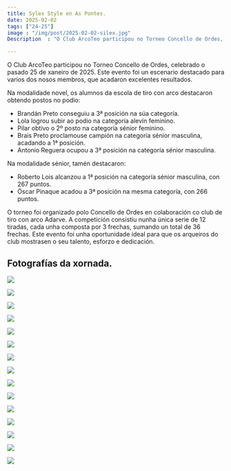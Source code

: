 ```yaml
---
title: Sylex Style en As Pontes.
date: 2025-02-02
tags: ["24-25"]
image : "/img/post/2025-02-02-silex.jpg"  
Description  : "O Club ArcoTeo participou no Torneo Concello de Ordes, logrando uns resultados destacados con varios postos no podio nas categorías novel e sénior. "

---
```


O Club ArcoTeo participou no Torneo Concello de Ordes, celebrado o pasado 25 de xaneiro de 2025. Este evento foi un escenario destacado para varios dos nosos membros, que acadaron excelentes resultados.


Na modalidade novel, os alumnos da  escola de  tiro con arco destacaron obtendo postos no podio:
  
* Brandán Preto conseguiu a 3ª posición na súa  categoría.
* Lola logrou subir ao podio na categoría alevín  feminino.
* Pilar obtivo o 2º posto na categoría sénior feminino.
* Brais Preto proclamouse campión na categoría sénior  masculina, acadando a 1ª posición.
* Antonio Reguera ocupou a 3ª posición na categoría sénior masculina.


Na modalidade sénior, tamén destacaron:

* Roberto Lois alcanzou a 1ª posición na categoría sénior masculina, con 267 puntos.
* Óscar Pinaque acadou a 3ª posición na mesma categoría, con 266 puntos.


O torneo foi organizado polo Concello de Ordes en colaboración co club de tiro con arco Adarve. A competición consistiu nunha única serie de 12 tiradas, cada unha composta por 3 frechas, sumando un total de 36 frechas. Este evento foi unha oportunidade ideal para que os arqueiros do club mostrasen o seu talento, esforzo e dedicación.




 
## Fotografías da xornada.

![](../2025-01-25-ordes/01.jpg)


![](../2025-01-25-ordes/02.jpg)


![](../2025-01-25-ordes/03.jpg)


![](../2025-01-25-ordes/04.jpg)

![](../2025-01-25-ordes/05.jpg)


![](../2025-01-25-ordes/06.jpg)


![](../2025-01-25-ordes/07.jpg)

![](../2025-01-25-ordes/08.jpg)

![](../2025-01-25-ordes/09.jpg)

![](../2025-01-25-ordes/10.jpg)

![](../2025-01-25-ordes/11.jpg)

![](../2025-01-25-ordes/12.jpg)

![](../2025-01-25-ordes/13.jpg)

![](../2025-01-25-ordes/14.jpg)

![](../2025-01-25-ordes/15.jpg)

